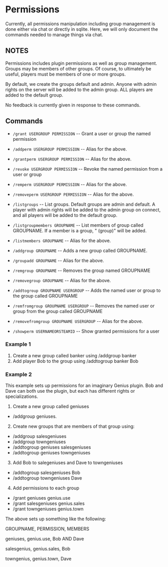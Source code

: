 # Permissions

Currently, all permissions manipulation including group management is done either via chat or directly in sqlite.  Here, we will only document the commands needed to manage things via chat.

## NOTES

Permissions includes plugin permissions as well as group management.  Groups may be members of other groups.  Of course, to ultimately be useful, players must be members of one or more groups.

By default, we create the groups default and admin.  Anyone with admin rights on the server will be added to the admin group.  ALL players are added to the default group.

No feedback is currently given in response to these commands.

## Commands

- `/grant USERGROUP PERMISSION` -- Grant a user or group the named permission
- `/addperm USERGROUP PERMISSION` -- Alias for the above.
- `/grantperm USERGROUP PERMISSION` -- Alias for the above.

- `/revoke USERGROUP PERMISSION` -- Revoke the named permission from a user or group
- `/remperm USERGROUP PERMISSION` -- Alias for the above.
- `/removeperm USERGROUP PERMISSION` -- Alias for the above.

- `/listgroups` -- List groups.  Default groups are admin and default.  A player with admin rights will be added to the admin group on connect, and all players will be added to the default group.

- `/listgroupmembers GROUPNAME` -- List members of group called GROUPNAME.  If a member is a group, " (group)" will be added.
- `/listmembers GROUPNAME` -- Alias for the above.

- `/addgroup GROUPNAME` -- Adds a new group called GROUPNAME.
- `/groupadd GROUPNAME` -- Alias for the above.

- `/remgroup GROUPNAME` -- Removes the group named GROUPNAME

- `/removegroup GROUPNAME` -- Alias for the above.

- `/addtogroup GROUPNAME USERGROUP` -- Adds the named user or group to the group called GROUPNAME

- `/remfromgroup GROUPNAME USERGROUP` -- Removes the named user or group from the group called GROUPNAME
- `/removefromgroup GROUPNAME USERGROUP` -- Alias for the above.

- `/showperm USERNAMEORSTEAMID` -- Show granted permissions for a user

### Example 1

1. Create a new group called banker using /addgroup banker
2. Add player Bob to the group using /addtogroup banker Bob

### Example 2

This example sets up permissions for an imaginary Genius plugin.  Bob and Dave can both use the plugin, but each has different rights or specializations.

1. Create a new group called geniuses
- /addgroup geniuses.

2. Create new groups that are members of that group using:
- /addgroup salesgeniuses
- /addgroup towngeniuses
- /addtogroup geniuses salesgeniuses
- /addtogroup geniuses towngeniuses

3. Add Bob to salegeniuses and Dave to towngeniuses
- /addtogroup salesgeniuses Bob
- /addtogroup towngeniuses Dave

4. Add permissions to each group
- /grant geniuses genius.use
- /grant salesgeniuses genius.sales
- /grant towngeniuses genius.town

The above sets up something like the following:

GROUPNAME, PERMISSION, MEMBERS

geniuses, genius.use, Bob AND Dave

salesgenius, genius.sales, Bob
  
towngenius, genius.town, Dave
